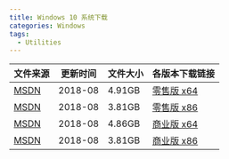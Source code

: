 ```yaml
---
title: Windows 10 系统下载
categories: Windows
tags:
  - Utilities
---
```


| 文件来源 | 更新时间 | 文件大小 | 各版本下载链接 |
| ------ | ------- | -------- | -------- |
| <div class="unknown">[MSDN][MSDN]</div> | 2018-08 | 4.91GB | [零售版 x64][win10cx64] |
| <div class="unknown">[MSDN][MSDN]</div> | 2018-08 | 3.81GB | [零售版 x86][win10cx86] |
| <div class="unknown">[MSDN][MSDN]</div> | 2018-08 | 4.86GB | [商业版 x64][win10bx64] |
| <div class="unknown">[MSDN][MSDN]</div> | 2018-08 | 3.81GB | [商业版 x86][win10bx86] |


[MSDN]: http://msdn.itellyou.cn/

[win10cx64]: ed2k://|file|cn_windows_10_consumer_edition_version_1803_updated_aug_2018_x64_dvd_2cf38490.iso|5275461632|FAE1391E8F1EEAB7005AE66982FCD27B|/

[win10cx86]: ed2k://|file|cn_windows_10_consumer_edition_version_1803_updated_aug_2018_x86_dvd_7dab5fdd.iso|4091688960|998880786AD9F6AFAE74AF591FF586A0|/

[win10bx64]: ed2k://|file|cn_windows_10_business_edition_version_1803_updated_aug_2018_x64_dvd_57e5b984.iso|5221404672|DD0094E00A4A1D7FB36D2FBBB82DCAED|/

[win10bx86]: ed2k://|file|cn_windows_10_business_edition_version_1803_updated_aug_2018_x86_dvd_c24c79a8.iso|4087076864|558383556EB228A61222DAEDC150E054|/
